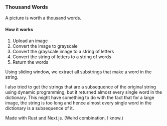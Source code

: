 ### Thousand Words

A picture is worth a thousand words.

#### How it works

1. Upload an image
2. Convert the image to grayscale
3. Convert the grayscale image to a string of letters
4. Convert the string of letters to a string of words
5. Return the words

Using sliding window, we extract all substrings that make a word in the string.

I also tried to get the strings that are a subsequence of the original string using dynamic programming, but it returned almost every single word in the dictionary. This might have something to do with the fact that for a large image, the string is too long and hence almost every single word in the dictionary is a subsequence of it.

Made with Rust and Next.js. (Weird combination, I know.)
